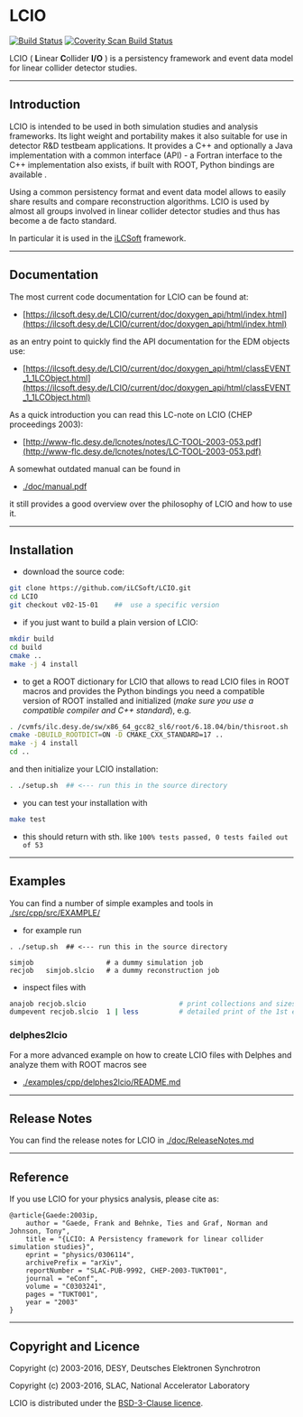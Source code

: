 # LCIO

[![Build Status](https://travis-ci.org/iLCSoft/LCIO.svg?branch=master)](https://travis-ci.org/iLCSoft/LCIO)
[![Coverity Scan Build Status](https://scan.coverity.com/projects/11178/badge.svg)](https://scan.coverity.com/projects/ilcsoft-lcio)

LCIO ( **L**inear **C**ollider **I/O** ) is a persistency framework and event data model for linear collider detector studies. 

-------

## Introduction

LCIO is intended to be used in both simulation studies and analysis frameworks. Its light weight and portability makes it also suitable for use in detector R&D
testbeam applications. It provides a C++ and optionally a Java implementation with a common interface (API) - a Fortran interface to the C++ implementation also exists,
if built with ROOT, Python bindings are available .

Using a common persistency format and event data model allows to easily share results and compare reconstruction algorithms.
LCIO is used by almost all groups involved in linear collider detector studies and thus has become a de facto standard.

In particular it is used in the [iLCSoft](https://github.com/iLCSoft) framework.

-------


## Documentation

The most current code documentation for LCIO can be found at: 
- [https://ilcsoft.desy.de/LCIO/current/doc/doxygen_api/html/index.html](https://ilcsoft.desy.de/LCIO/current/doc/doxygen_api/html/index.html)

as an entry point to quickly find the API documentation for the EDM objects use:

- [https://ilcsoft.desy.de/LCIO/current/doc/doxygen_api/html/classEVENT_1_1LCObject.html](https://ilcsoft.desy.de/LCIO/current/doc/doxygen_api/html/classEVENT_1_1LCObject.html)

As a quick introduction you can read this LC-note on LCIO (CHEP proceedings 2003):

- [http://www-flc.desy.de/lcnotes/notes/LC-TOOL-2003-053.pdf](http://www-flc.desy.de/lcnotes/notes/LC-TOOL-2003-053.pdf)

A somewhat outdated manual can be found in 

- [./doc/manual.pdf](./doc/manual.pdf) 

it still provides a good overview over the philosophy of LCIO and how to use it.


-------


## Installation

- download the source code:

```sh
git clone https://github.com/iLCSoft/LCIO.git
cd LCIO
git checkout v02-15-01    ##  use a specific version
```

- if you just want to build a plain version of LCIO:

```sh
mkdir build
cd build
cmake ..
make -j 4 install
```

- to get a ROOT dictionary for LCIO that allows to read LCIO files in ROOT macros and provides the Python bindings you need a compatible
  version of ROOT installed and initialized (*make sure you use a compatible compiler and  C++ standard*), e.g.

```sh
. /cvmfs/ilc.desy.de/sw/x86_64_gcc82_sl6/root/6.18.04/bin/thisroot.sh
cmake -DBUILD_ROOTDICT=ON -D CMAKE_CXX_STANDARD=17 ..
make -j 4 install
cd ..
```

and then initialize your LCIO installation:

```sh
. ./setup.sh  ## <--- run this in the source directory
```


- you can test your installation with 

```sh
make test
```

- this should return with sth. like `100% tests passed, 0 tests failed out of 53`

-------


## Examples 

You can find a number of simple examples and tools in [./src/cpp/src/EXAMPLE/](./src/cpp/src/EXAMPLE/)

- for example run

```
. ./setup.sh  ## <--- run this in the source directory

simjob                  # a dummy simulation job
recjob   simjob.slcio   # a dummy reconstruction job     
```

- inspect files with

```sh
anajob recjob.slcio                       # print collections and sizes 
dumpevent recjob.slcio  1 | less          # detailed print of the 1st event

```


### delphes2lcio

For a more advanced example on how to create LCIO files with Delphes and analyze them with ROOT macros see

- [./examples/cpp/delphes2lcio/README.md](./examples/cpp/delphes2lcio/README.md)

-------


## Release Notes

You can find the release notes for LCIO in [./doc/ReleaseNotes.md](./doc/ReleaseNotes.md)

-------

## Reference

If you use LCIO for your physics analysis, please cite as:

```
@article{Gaede:2003ip,
    author = "Gaede, Frank and Behnke, Ties and Graf, Norman and Johnson, Tony",
    title = "{LCIO: A Persistency framework for linear collider simulation studies}",
    eprint = "physics/0306114",
    archivePrefix = "arXiv",
    reportNumber = "SLAC-PUB-9992, CHEP-2003-TUKT001",
    journal = "eConf",
    volume = "C0303241",
    pages = "TUKT001",
    year = "2003"
}

```

-------

## Copyright and Licence

Copyright (c) 2003-2016, DESY, Deutsches Elektronen Synchrotron

Copyright (c) 2003-2016, SLAC, National Accelerator Laboratory

LCIO is distributed under the [BSD-3-Clause licence](http://opensource.org/licenses/BSD-3-Clause).



